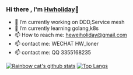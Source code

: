 ### Hi there , I'm [Hwholiday](https://www.hwholiday.com/)👋

- 🔭 I’m currently working on DDD,Service mesh
- 🌱 I’m currently learning golang,k8s
- 📫 How to reach me: heweiholiday@gmail.com
- 📫 contact me: WECHAT  HW_loner
- 📫 contact me: QQ  3355168235



[![Rainbow cat's github stats](https://github-readme-stats.vercel.app/api?username=hwholiday&count_private=true&show_icons=true&theme=vue&hide=contribs,prs)](https://github.com/anuraghazra/github-readme-stats)
[![Top Langs](https://github-readme-stats.vercel.app/api/top-langs/?username=hwholiday&layout=compact&theme=vue&hide=html,css,kotlin,dockerfile,perl,makefile)](https://github.com/anuraghazra/github-readme-stats)

